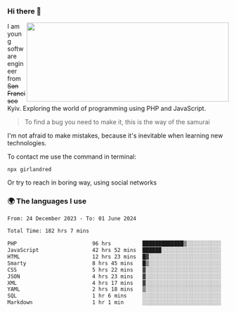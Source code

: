 ### Hi there 👋  

<img align='right' src="https://github-readme-stats.vercel.app/api?username=girlandred&count_private=true&show_icons=true&include_all_commits=true&hide_rank=true&hide_title=true&theme=buefy&card_width=300" width=460 height=180>


I am young software engineer from ~~San Francisco~~ Kyiv. Exploring the world of programming using PHP and JavaScript.


> To find a bug you need to make it, this is the way of the samurai



I'm not afraid to make mistakes, because it's inevitable when learning new technologies.

To contact me use the command in terminal:

```
npx girlandred
```

Or try to reach in boring way, using social networks


### 🌍 The languages I use

<!--START_SECTION:waka-->

```txt
From: 24 December 2023 - To: 01 June 2024

Total Time: 182 hrs 7 mins

PHP                        96 hrs          █████████████▒░░░░░░░░░░░   52.70 %
JavaScript                 42 hrs 52 mins  ██████░░░░░░░░░░░░░░░░░░░   23.54 %
HTML                       12 hrs 23 mins  █▓░░░░░░░░░░░░░░░░░░░░░░░   06.80 %
Smarty                     8 hrs 45 mins   █▒░░░░░░░░░░░░░░░░░░░░░░░   04.81 %
CSS                        5 hrs 22 mins   ▓░░░░░░░░░░░░░░░░░░░░░░░░   02.95 %
JSON                       4 hrs 23 mins   ▓░░░░░░░░░░░░░░░░░░░░░░░░   02.41 %
XML                        4 hrs 17 mins   ▓░░░░░░░░░░░░░░░░░░░░░░░░   02.35 %
YAML                       2 hrs 18 mins   ▒░░░░░░░░░░░░░░░░░░░░░░░░   01.27 %
SQL                        1 hr 6 mins     ░░░░░░░░░░░░░░░░░░░░░░░░░   00.61 %
Markdown                   1 hr 1 min      ░░░░░░░░░░░░░░░░░░░░░░░░░   00.57 %
```

<!--END_SECTION:waka-->
